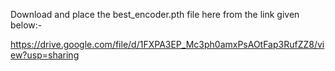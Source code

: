 Download and place the best_encoder.pth file here from the link given below:-

https://drive.google.com/file/d/1FXPA3EP_Mc3ph0amxPsAOtFap3RufZZ8/view?usp=sharing
